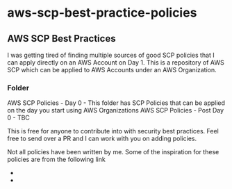 # aws-scp-best-practice-policies
## AWS SCP Best Practices

I was getting tired of finding multiple sources of good SCP policies that I can apply directly on an AWS Account on Day 1. This is a repository of AWS SCP which can be applied to AWS Accounts under an AWS Organization.

### Folder
AWS SCP Policies - Day 0 - This folder has SCP Policies that can be applied on the day you start using AWS Organizations
AWS SCP Policies - Post Day 0 - TBC

This is free for anyone to contribute into with security best practices. Feel free to send over a PR and I can work with you on adding policies.


Not all policies have been written by me. Some of the inspiration for these policies are from the following link
- [AWS SCP OFFICIAL Example]: https://docs.aws.amazon.com/organizations/latest/userguide/orgs_manage_policies_scps_examples.html 
- [Scott Piper's Blog]: https://summitroute.com/blog/2020/03/25/aws_scp_best_practices/ 